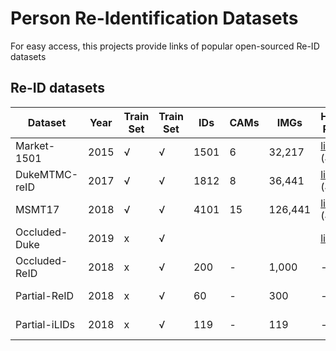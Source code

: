 # Person Re-Identification Datasets

For easy access, 
this projects provide links of popular open-sourced Re-ID datasets

## Re-ID datasets

| Dataset       | Year | Train Set | Train Set | IDs  | CAMs | IMGs    | Home Page                                                            | Google Drive                                                                               | Baidu Disk                                                     | One Drive  |
|---------------|------|-----------|-----------|------|------|---------|----------------------------------------------------------------------|--------------------------------------------------------------------------------------------|----------------------------------------------------------------|------------|
| Market-1501   | 2015 | √         | √         | 1501 | 6    | 32,217  | [link](http://www.liangzheng.com.cn/Project/project_reid.html) (404) | [link](https://drive.google.com/file/d/1M8m1SYjx15Yi12-XJ-TV6nVJ_ID1dNN5/view?usp=sharing) | -                                                              | -          |
| DukeMTMC-reID | 2017 | √         | √         | 1812 | 8    | 36,441  | [link](http://vision.cs.duke.edu/DukeMTMC/) (404)                    | [link](https://drive.google.com/file/d/11FxmKe6SZ55DSeKigEtkb-xQwuq6hOkE/view?usp=sharing) | [link](https://pan.baidu.com/s/1GQfrzbS_2tFZWRNr22hNqg) (35gt)  | -          |
| MSMT17        | 2018 | √         | √         | 4101 | 15   | 126,441 | [link](http://www.pkuvmc.com/publications/msmt17.html) (404)         | [link](https://drive.google.com/file/d/11X_ZYdAvP2-dEmQLvv3To1apO_arc3d9/view?usp=sharing) | [link](https://pan.baidu.com/s/1kiwUZxGie01ENId5AA8W7A) (ebb1)  | -          |
| Occluded-Duke | 2019 | x         | √         |      |      |         | [link](https://github.com/lightas/Occluded-DukeMTMC-Dataset)         | -                                                                                          | -                                                              | -          |
| Occluded-ReID | 2018 | x         | √         | 200  | -    | 1,000   | -                                                                    | [link](https://drive.google.com/file/d/1rba7DluxolBl1QD5nTF7iX3UBTGSDp06/view?usp=sharing) | [link](https://pan.baidu.com/s/1HA8piyNu7aB8f_KeYVifBw) (ht6a) | -          |
| Partial-ReID  | 2018 | x         | √         | 60   | -    | 300     | -                                                                    | -                                                                                          | [link](https://pan.baidu.com/s/1a_ZYwqNTfvDQPTBgTBSy3Q) (qs93) | -          |
| Partial-iLIDs | 2018 | x         | √         | 119  | -    | 119     | -                                                                    | -                                                                                          | [link](https://pan.baidu.com/s/1a_ZYwqNTfvDQPTBgTBSy3Q) (qs93) | -          |